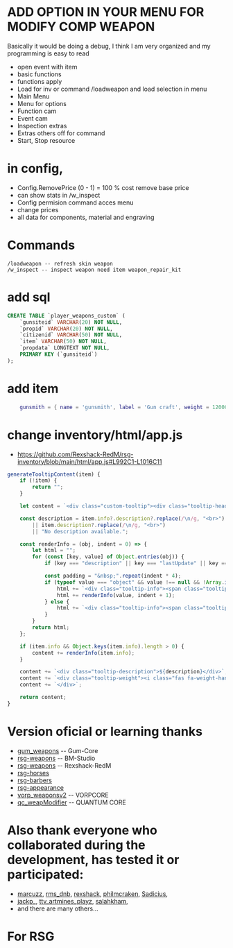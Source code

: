 # ADD OPTION IN YOUR MENU FOR MODIFY COMP WEAPON

Basically it would be doing a debug, I think I am very organized and my programming is easy to read
- open event with item
- basic functions
- functions apply
- Load for inv or command /loadweapon and load selection in menu
- Main Menu
- Menu for options
- Function cam
- Event cam
- Inspection extras
- Extras others off for command
- Start, Stop resource

# in config, 
- Config.RemovePrice (0 - 1) = 100 % cost remove base price
- can show stats in /w_inspect
- Config permision command acces menu
- change prices 
- all data for components, material and engraving

# Commands

```
/loadweapon -- refresh skin weapon
/w_inspect -- inspect weapon need item weapon_repair_kit
```

# add sql
```sql
CREATE TABLE `player_weapons_custom` (
    `gunsiteid` VARCHAR(20) NOT NULL,
    `propid` VARCHAR(20) NOT NULL,
    `citizenid` VARCHAR(50) NOT NULL,
    `item` VARCHAR(50) NOT NULL,
    `propdata` LONGTEXT NOT NULL,
    PRIMARY KEY (`gunsiteid`)
);
```
# add item
```lua
    gunsmith = { name = 'gunsmith', label = 'Gun craft', weight = 12000, type = 'item', image = 'guncraft.png', unique = false, useable = true,  shouldClose = true, description = 'Placeholder'},

```

# change inventory/html/app.js
- https://github.com/Rexshack-RedM/rsg-inventory/blob/main/html/app.js#L992C1-L1016C11
```js
generateTooltipContent(item) {
    if (!item) {
        return "";
    }

    let content = `<div class="custom-tooltip"><div class="tooltip-header">${item.label}</div><hr class="tooltip-divider">`;

    const description = item.info?.description?.replace(/\n/g, "<br>") 
        || item.description?.replace(/\n/g, "<br>") 
        || "No description available.";

    const renderInfo = (obj, indent = 0) => {
        let html = "";
        for (const [key, value] of Object.entries(obj)) {
            if (key === "description" || key === "lastUpdate" || key === "componentshash") continue;

            const padding = "&nbsp;".repeat(indent * 4);
            if (typeof value === "object" && value !== null && !Array.isArray(value)) {
                html += `<div class="tooltip-info"><span class="tooltip-info-key">${padding}${this.formatKey(key)}:</span></div>`;
                html += renderInfo(value, indent + 1);
            } else {
                html += `<div class="tooltip-info"><span class="tooltip-info-key">${padding}${this.formatKey(key)}:</span> ${value}</div>`;
            }
        }
        return html;
    };

    if (item.info && Object.keys(item.info).length > 0) {
        content += renderInfo(item.info);
    }

    content += `<div class="tooltip-description">${description}</div>`;
    content += `<div class="tooltip-weight"><i class="fas fa-weight-hanging"></i> ${item.weight != null ? (item.weight / 1000).toFixed(1) : "N/A"}kg</div>`;
    content += `</div>`;

    return content;
}
```


# Version oficial or learning thanks
- [gum_weapons](https://github.com/Gum-Core/gum_weapons) -- Gum-Core
- [rsg-weapons](https://github.com/BM-Studio/rsg-weapons) -- BM-Studio
- [rsg-weapons](https://github.com/Rexshack-RedM/rsg-weapons) -- Rexshack-RedM
- [rsg-horses](https://github.com/Rexshack-RedM/rsg-horses)
- [rsg-barbers](https://github.com/Rexshack-RedM/rsg-barbers)
- [rsg-appearance](https://github.com/Rexshack-RedM/rsg-appearance)
- [vorp_weaponsv2](https://github.com/VORPCORE/vorp_weaponsv2) -- VORPCORE
- [qc_weapModifier](https://github.com/Artmines/qc_weapModifier) -- QUANTUM CORE

# Also thank everyone who collaborated during the development, has tested it or participated:
- [marcuzz](https://github.com/realmarcuzz/), [rms_dnb](https://github.com/RMS-dnb/), [rexshack](https://github.com/Rexshack-RedM/), [philmcraken](https://github.com/mrskunky69/), [Sadicius](https://github.com/Sadicius),
- [jackp_](https://github.com/Jewsie/), [ttv_artmines_playz](https://github.com/Artmines/), [salahkham](https://www.youtube.com/channel/UC_-sYXe5B4qInE_ZGw6DITg),
- and there are many others...

# For RSG
